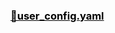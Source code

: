 <h3><a style="color:black;" href="https://github.com/Leyoud/clash-config/blob/master/Clash/user_config.yaml">🔗user_config.yaml</a></h3>